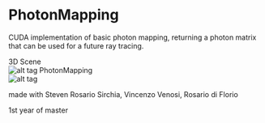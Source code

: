 # PhotonMapping
CUDA implementation of basic photon mapping, returning a photon matrix that can be used for a future ray tracing.

3D Scene <br>
![alt tag](http://imgur.com/SLCmD8E.png)
PhotonMapping <br>
![alt tag](http://imgur.com/CcbjTJV.png)

made with Steven Rosario Sirchia, Vincenzo Venosi, Rosario di Florio

1st year of master
